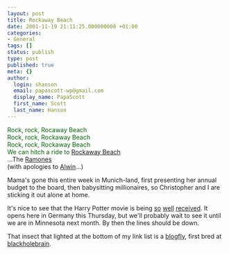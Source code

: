 ```yaml
---
layout: post
title: Rockaway Beach
date: 2001-11-19 21:11:25.000000000 +01:00
categories:
- General
tags: []
status: publish
type: post
published: true
meta: {}
author:
  login: shanson
  email: papascott-wp@gmail.com
  display_name: PapaScott
  first_name: Scott
  last_name: Hanson
---
```

<p><font color="#006600">Rock, rock, Rocaway Beach<br />
Rock, rock, Rockaway Beach<br />
Rock, rock, Rockaway Beach<br />
We can hitch a ride to <a href="http://www.levity.com/brooklyn/Queens/QnsBeach.html">Rockaway Beach</a></font><br />
...The <a href="http://www.rollingstone.com/artists/bio.asp?oid=261&cf=261">Ramones</a><br />
(with apologies to  <a href="http://www.vfth.com">Alwin</a>...)</p>
<p>Mama's gone this entire week in Munich-land, first presenting her annual budget to the board, then babysitting millionaires, so Christopher and I are sticking it out alone at home.</p>
<p>It's nice to see that the Harry Potter movie is being <a href="http://jrobb.userland.com/2001/11/19.html#664">so</a> <a href="http://scobleizer.manilasites.com/2001/11/17">well</a> <a href="http://slashdot.org/article.pl?sid=01/11/17/1441202&mode=thread">received</a>. It opens here in Germany this Thursday, but we'll probably wait to see it until we are in Minnesota next month. By then the lines should be down.</p>
<p>That insect that lighted at the bottom of my link list is a <a href="http://blackholebrain.editthispage.com/2001/11/19">blogfly</a>, first bred at <a href="http://blackholebrain.editthispage.com/">blackholebrain</a>.</p>
